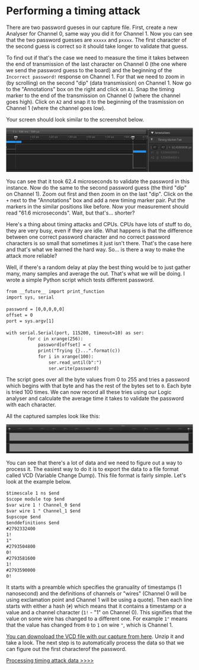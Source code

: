 # Performing a timing attack
There are two password gueses in our capture file. First, create a new Analyser for Channel 0, same way you did it for Channel 1. Now you can see that the two password guesses are `xxxxx` and `pxxxx`. The first character of the second guess is correct so it should take longer to validate that guess.

To find out if that's the case we need to measure the time it takes between the end of transmission of the last character on Channel 0 (the one where we send the password guess to the board) and the beginning of the `Incorrect password!` response on Channel 1. For that we need to zoom in (by scrolling) on the second "dip" (data transmission) on Channel 1. Now go to the "Annotations" box on the right and click on `A1`. Snap the timing marker to the end of the transmission on Channel 0 (where the channel goes high). Click on `A2` and snap it to the beginning of the trasmission on Channel 1 (where the channel goes low).

Your screen should look similar to the screenshot below.

![Logic with timing markers](assets/logic-screenshot-timing.png)

You can see that it took 62.4 microseconds to validate the password in this instance. Now do the same to the second password guess (the third "dip" on Channel 1). Zoom out first and then zoom in on the last "dip". Click on the `+` next to the "Annotations" box and add a new timing marker pair. Put the markers in the similar positions like before. Now your measurement should read "61.6 microseconds". Wait, but that's... shorter?

Here's a thing about timing attacks and CPUs. CPUs have lots of stuff to do, they are very busy, even if they are idle. What happens is that the difference between one correct password character and no correct password characters is so small that sometimes it just isn't there. That's the case here and that's what we learned the hard way. So... is there a way to make the attack more reliable?

Well, if there's a random delay at play the best thing would be to just gather many, many samples and average the out. That's what we will be doing. I wrote a simple Python script which tests different password.

```
from __future__ import print_function
import sys, serial

password = [0,0,0,0,0]
offset = 0
port = sys.argv[1]

with serial.Serial(port, 115200, timeout=10) as ser:
        for c in xrange(256):
            password[offset] = c 
            print("Trying {}...".format(c))
            for i in xrange(100):
                ser.read_until(b":")
                ser.write(password)
```

The script goes over all the byte values from 0 to 255 and tries a password which begins with that byte and has the rest of the bytes set to `0`. Each byte is tried 100 times. We can now record all these tries using our Logic analyser and calculate the average time it takes to validate the password with each character.

All the captured samples look like this:

![Password try samples](assets/logic-screenshot-password-tries.png)

You can see that there's a lot of data and we need to figure out a way to process it. The easiest way to do it is to export the data to a file format called VCD (Variable Change Dump). This file format is fairly simple. Let's look at the example below.

```
$timescale 1 ns $end
$scope module top $end
$var wire 1 ! Channel_0 $end
$var wire 1 " Channel_1 $end
$upscope $end
$enddefinitions $end
#2792332400
1!
1"
#2793504800
0!
#2793581600
1!
#2793590000
0!
```

It starts with a preamble which specifies the granuality of timestamps (1 nanosecond) and the definitions of channels or "wires" (Channel 0 will be using exclamation point and Channel 1 will be using a quote). Then each line starts with either a hash (`#`) which means that it contains a timestamp or a value and a channel character (`1!` - "1" on Channel 0). This signifies that the value on some wire has changed to a different one. For example `1"` means that the value has changed from `0` to `1` on wire `"`, which is Channel 1.

[You can downoload the VCD file with our capture from here](assets/password_tries_100.vcd.zip). Unzip it and take a look. The next step is to automatically process the data so that we can figure out the first characterof the password.

[Processing timing attack data >>>>](data)
